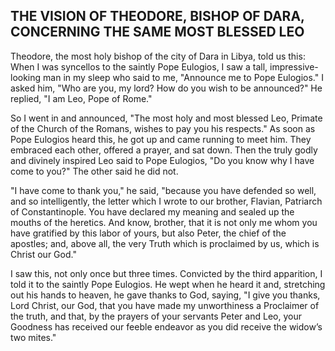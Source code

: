 ## THE VISION OF THEODORE, BISHOP OF DARA, CONCERNING THE SAME MOST BLESSED LEO

Theodore, the most holy bishop of the city of Dara in Libya, told us this: When I was syncellos to the saintly Pope Eulogios, I saw a tall, impressive-looking man in my sleep who said to me, "Announce me to Pope Eulogios." I asked him, "Who are you, my lord? How do you wish to be announced?" He replied, "I am Leo, Pope of Rome." 

So I went in and announced, "The most holy and most blessed Leo, Primate of the Church of the Romans, wishes to pay you his respects." As soon as Pope Eulogios heard this, he got up and came running to meet him. They embraced each other, offered a prayer, and sat down. Then the truly godly and divinely inspired Leo said to Pope Eulogios, "Do you know why I have come to you?" The other said he did not. 

"I have come to thank you," he said, "because you have defended so well, and so intelligently, the letter which I wrote to our brother, Flavian, Patriarch of Constantinople. You have declared my meaning and sealed up the mouths of the heretics. And know, brother, that it is not only me whom you have gratified by this labor of yours, but also Peter, the chief of the apostles; and, above all, the very Truth which is proclaimed by us, which is Christ our God." 

I saw this, not only once but three times. Convicted by the third apparition, I told it to the saintly Pope Eulogios. He wept when he heard it and, stretching out his hands to heaven, he gave thanks to God, saying, "I give you thanks, Lord Christ, our God, that you have made my unworthiness a Proclaimer of the truth, and that, by the prayers of your servants Peter and Leo, your Goodness has received our feeble endeavor as you did receive the widow’s two mites."
